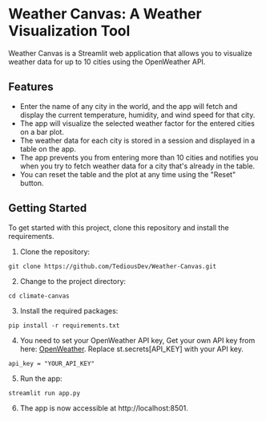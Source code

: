 # Weather Canvas: A Weather Visualization Tool

Weather Canvas is a Streamlit web application that allows you to visualize weather data for up to 10 cities using the OpenWeather API. 

## Features

- Enter the name of any city in the world, and the app will fetch and display the current temperature, humidity, and wind speed for that city.
- The app will visualize the selected weather factor for the entered cities on a bar plot.
- The weather data for each city is stored in a session and displayed in a table on the app.
- The app prevents you from entering more than 10 cities and notifies you when you try to fetch weather data for a city that's already in the table.
- You can reset the table and the plot at any time using the "Reset" button.


## Getting Started

To get started with this project, clone this repository and install the requirements.

1. Clone the repository:
```
git clone https://github.com/TediousDev/Weather-Canvas.git
```

2. Change to the project directory:
```
cd climate-canvas
```

3. Install the required packages:
```
pip install -r requirements.txt
```

4. You need to set your OpenWeather API key, Get your own API key from here: [OpenWeather](https://home.openweathermap.org/api_keys). Replace st.secrets[API_KEY] with your API key.
```
api_key = "YOUR_API_KEY"
```

5. Run the app:
```
streamlit run app.py
```

6. The app is now accessible at http://localhost:8501.
